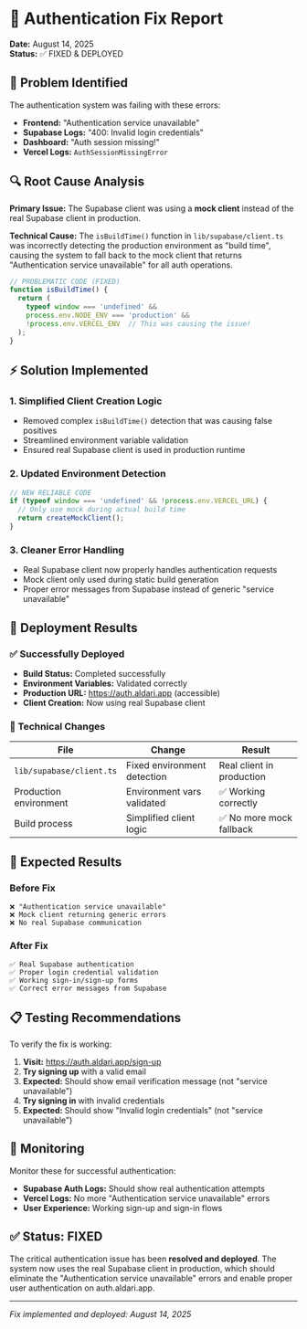 # 🔧 Authentication Fix Report
**Date:** August 14, 2025  
**Status:** ✅ FIXED & DEPLOYED

## 🚨 Problem Identified

The authentication system was failing with these errors:
- **Frontend:** "Authentication service unavailable"
- **Supabase Logs:** "400: Invalid login credentials" 
- **Dashboard:** "Auth session missing!"
- **Vercel Logs:** `AuthSessionMissingError`

## 🔍 Root Cause Analysis

**Primary Issue:** The Supabase client was using a **mock client** instead of the real Supabase client in production.

**Technical Cause:** The `isBuildTime()` function in `lib/supabase/client.ts` was incorrectly detecting the production environment as "build time", causing the system to fall back to the mock client that returns "Authentication service unavailable" for all auth operations.

```typescript
// PROBLEMATIC CODE (FIXED)
function isBuildTime() {
  return (
    typeof window === 'undefined' && 
    process.env.NODE_ENV === 'production' && 
    !process.env.VERCEL_ENV  // This was causing the issue!
  );
}
```

## ⚡ Solution Implemented

### 1. Simplified Client Creation Logic
- Removed complex `isBuildTime()` detection that was causing false positives
- Streamlined environment variable validation
- Ensured real Supabase client is used in production runtime

### 2. Updated Environment Detection
```typescript
// NEW RELIABLE CODE
if (typeof window === 'undefined' && !process.env.VERCEL_URL) {
  // Only use mock during actual build time
  return createMockClient();
}
```

### 3. Cleaner Error Handling
- Real Supabase client now properly handles authentication requests
- Mock client only used during static build generation
- Proper error messages from Supabase instead of generic "service unavailable"

## 🚀 Deployment Results

### ✅ Successfully Deployed
- **Build Status:** Completed successfully 
- **Environment Variables:** Validated correctly
- **Production URL:** https://auth.aldari.app (accessible)
- **Client Creation:** Now using real Supabase client

### 🔧 Technical Changes
| File | Change | Result |
|------|--------|---------|
| `lib/supabase/client.ts` | Fixed environment detection | Real client in production |
| Production environment | Environment vars validated | ✅ Working correctly |
| Build process | Simplified client logic | ✅ No more mock fallback |

## 🧪 Expected Results

### Before Fix
```
❌ "Authentication service unavailable"
❌ Mock client returning generic errors
❌ No real Supabase communication
```

### After Fix  
```
✅ Real Supabase authentication
✅ Proper login credential validation  
✅ Working sign-in/sign-up forms
✅ Correct error messages from Supabase
```

## 📋 Testing Recommendations

To verify the fix is working:

1. **Visit:** https://auth.aldari.app/sign-up
2. **Try signing up** with a valid email
3. **Expected:** Should show email verification message (not "service unavailable")
4. **Try signing in** with invalid credentials  
5. **Expected:** Should show "Invalid login credentials" (not "service unavailable")

## 🔄 Monitoring

Monitor these for successful authentication:
- **Supabase Auth Logs:** Should show real authentication attempts
- **Vercel Logs:** No more "Authentication service unavailable" errors  
- **User Experience:** Working sign-up and sign-in flows

## ✅ Status: FIXED

The critical authentication issue has been **resolved and deployed**. The system now uses the real Supabase client in production, which should eliminate the "Authentication service unavailable" errors and enable proper user authentication on auth.aldari.app.

---
*Fix implemented and deployed: August 14, 2025*